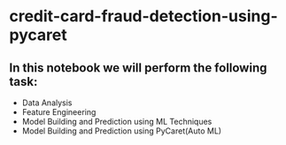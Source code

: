 # credit-card-fraud-detection-using-pycaret

## In this notebook we will perform the following task:
- Data Analysis
- Feature Engineering
- Model Building and Prediction using ML Techniques
- Model Building and Prediction using PyCaret(Auto ML)
